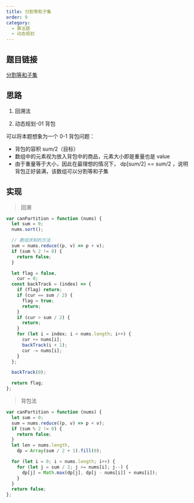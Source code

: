 ```yaml
---
title: 分割等和子集
order: 9
category:
  - 算法题
  - 动态规划
---
```


## 题目链接

[分割等和子集](https://leetcode.cn/problems/partition-equal-subset-sum/solutions/2190017/01bei-bao-fa-jie-jue-si-lu-by-kind-7ehma-2qdj/)

## 思路

1. 回溯法

2. 动态规划-01 背包

可以将本题想象为一个 0-1 背包问题：

- 背包的容积 sum/2（目标）
- 数组中的元素视为放入背包中的商品，元素大小即是重量也是 value
- 由于重量等于大小，因此在最理想的情况下， dp[sum/2] == sum/2 ，说明背包正好装满，该数组可以分割等和子集

## 实现

> 回溯

```js
var canPartition = function (nums) {
  let sum = 0;
  nums.sort();

  // 数组求和的方法
  sum = nums.reduce((p, v) => p + v);
  if (sum % 2 != 0) {
    return false;
  }

  let flag = false,
    cur = 0;
  const backTrack = (index) => {
    if (flag) return;
    if (cur == sum / 2) {
      flag = true;
      return;
    }
    if (cur > sum / 2) {
      return;
    }
    for (let i = index; i < nums.length; i++) {
      cur += nums[i];
      backTrack(i + 1);
      cur -= nums[i];
    }
  };

  backTrack(0);

  return flag;
};
```

> 背包法

```js
var canPartition = function (nums) {
  let sum = 0;
  sum = nums.reduce((p, v) => p + v);
  if (sum % 2 != 0) {
    return false;
  }
  let len = nums.length,
    dp = Array(sum / 2 + 1).fill(0);

  for (let i = 0; i < nums.length; i++) {
    for (let j = sum / 2; j >= nums[i]; j--) {
      dp[j] = Math.max(dp[j], dp[j - nums[i]] + nums[i]);
    }
  }
  return false;
};
```

